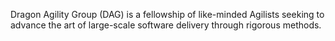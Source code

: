 Dragon Agility Group (DAG) is a fellowship of like-minded Agilists seeking to advance the art of large-scale software delivery through rigorous methods.
